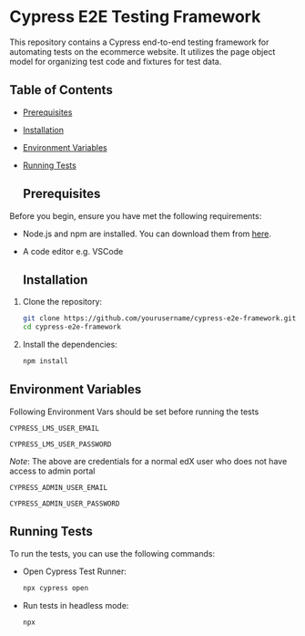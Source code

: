 # Cypress E2E Testing Framework

This repository contains a Cypress end-to-end testing framework for automating tests on the ecommerce website. It utilizes the page object model for organizing test code and fixtures for test data.


## Table of Contents

- [Prerequisites](#prerequisites)
- [Installation](#installation)
- [Environment Variables](#Environment-Variables)
- [Running Tests](#running-tests)


  ## Prerequisites

Before you begin, ensure you have met the following requirements:
- Node.js and npm are installed. You can download them from [here](https://nodejs.org/).
- A code editor e.g. VSCode

  ## Installation

1. Clone the repository:
    ```sh
    git clone https://github.com/yourusername/cypress-e2e-framework.git
    cd cypress-e2e-framework
    ```

2. Install the dependencies:
    ```sh
    npm install
    ```

## Environment Variables

Following Environment Vars should be set before running the tests

`CYPRESS_LMS_USER_EMAIL`

`CYPRESS_LMS_USER_PASSWORD`

_Note_: The above are credentials for a normal edX user who does not have access to admin portal

`CYPRESS_ADMIN_USER_EMAIL`

`CYPRESS_ADMIN_USER_PASSWORD`

## Running Tests

To run the tests, you can use the following commands:

- Open Cypress Test Runner:
    ```sh
    npx cypress open
    ```

- Run tests in headless mode:
    ```sh
    npx


